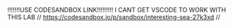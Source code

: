 !!!!!!!USE CODESANDBOX LINK!!!!!!!!!
I CANT GET VSCODE TO WORK WITH THIS LAB
// https://codesandbox.io/p/sandbox/interesting-sea-27k3xd //
